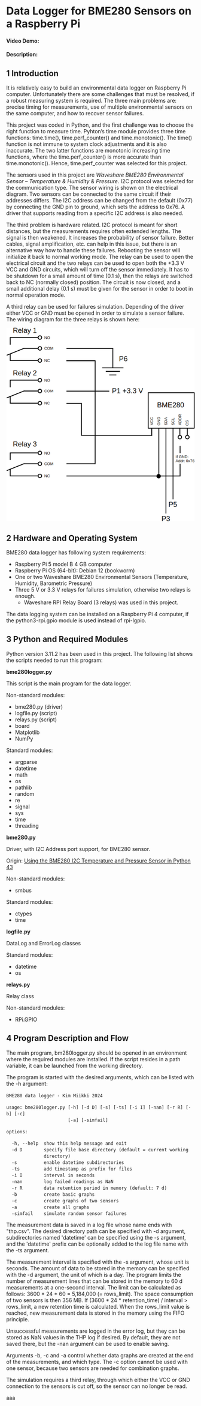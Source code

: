 # Data Logger for BME280 Sensors on a Raspberry Pi
#### Video Demo:  <URL HERE>
#### Description:

## 1 Introduction
It is relatively easy to build an environmental data logger on Raspberry Pi computer. Unfortunately there are some challenges that must be resolved, if a robust measuring system is required. The three main problems are: precise timing for measurements, use of multiple environmental sensors on the same computer, and how to recover sensor failures.

This project was coded in Python, and the first challenge was to choose the right function to measure time. Pyhton’s time module provides three time functions: time.time(), time.perf_counter() and time.monotonic(). The time() function is not immune to system clock adjustments and it is also inaccurate. The two latter functions are monotonic increasing time functions, where the time.perf_counter() is more accurate than time.monotonic(). Hence, time.perf_counter was selected for this project.

The sensors used in this project are _Waveshare BME280 Environmental Sensor – Temperature & Humidity & Pressure_. I2C protocol was selected for the communication type. The sensor wiring is shown on the electrical diagram. Two sensors can be connected to the same circuit if their addresses differs. The I2C address can be changed from the default (0x77) by connecting the GND pin to ground, which sets the address to 0x76. A driver that supports reading from a specific I2C address is also needed.

The third problem is hardware related. I2C protocol is meant for short distances, but the measurements requires often extended lengths. The signal is then weakened. It increases the probability of sensor failure. Better cables, signal amplification, etc. can help in this issue, but there is an alternative way how to handle these failures. Rebooting the sensor will initialize it back to normal working mode. The relay can be used to open the electrical circuit and the two relays can be used to open both the +3.3 V VCC and GND circuits, which will turn off the sensor immediately. It has to be shutdown for a small amount of time (0.1 s), then the relays are switched  back to NC (normally closed) position. The circuit is now closed, and a small additional delay (0.1 s) must be given for the sensor in order to boot in normal operation mode.

A third relay can be used for failures simulation. Depending of the driver either VCC or GND must be opened in order to simulate a sensor failure. The wiring diagram for the three relays is shown here:

![Electric diagram](relays_compact.png)

## 2 Hardware and Operating System
BME280 data logger has following system requirements:
* Raspberry Pi 5 model B 4 GB computer
* Raspberry Pi OS (64-bit): Debian 12 (bookworm)
* One or two Waveshare BME280 Environmental Sensors (Temperature, Humidity, Barometric Pressure)
* Three 5 V or 3.3 V relays for failures simulation, otherwise two relays is enough.
  * Waveshare RPI Relay Board (3 relays) was used in this project.

The data logging system can be installed on a Raspberry Pi 4 computer, if the python3-rpi.gpio module is used instead of rpi-lgpio.

## 3 Python and Required Modules
Python version 3.11.2 has been used in this project. The following list shows the scripts needed to run this program:

**bme280logger.py**

This script is the main program for the data logger.

Non-standard modules:
* bme280.py (driver)
* logfile.py (script)
* relays.py (script)
* board
* Matplotlib
* NumPy

Standard modules:

* argparse
* datetime
* math
* os
* pathlib
* random
* re
* signal
* sys
* time
* threading

**bme280.py**

Driver, with I2C Address port support, for BME280 sensor.

Origin:
[Using the BME280 I2C Temperature and Pressure Sensor in Python 43](https://www.raspberrypi-spy.co.uk/2016/07/using-bme280-i2c-temperature-pressure-sensor-in-python/)

Non-standard modules:
* smbus

Standard modules:
* ctypes
* time

**logfile.py**

DataLog and ErrorLog classes

Standard modules:
* datetime
* os

**relays.py**

Relay class

Non-standard modules:
* RPi.GPIO

## 4 Program Description and Flow

The main program, bm280logger.py should be opened in an environment where the required modules are installed. If the script resides in a path variable, it can be launched from the working directory.

The program is started with the desired arguments, which can be listed with the -h argument:

`BME280 data logger - Kim Miikki 2024`  

`usage: bme280logger.py [-h] [-d D] [-s] [-ts] [-i I] [-nan] [-r R] [-b] [-c]`  
`                       [-a] [-simfail]`  

`options:`  
  
`  -h, --help  show this help message and exit`  
`  -d D        specify file base directory (default = current working`  
`              directory)`  
`  -s          enable datetime subdirectories`  
`  -ts         add timestamp as prefix for files`  
`  -i I        interval in seconds`  
`  -nan        log failed readings as NaN`  
`  -r R        data retention period in memory (default: 7 d)`  
`  -b          create basic graphs`  
`  -c          create graphs of two sensors`  
`  -a          create all graphs`  
`  -simfail    simulate random sensor failures`  

The measurement data is saved in a log file whose name ends with "thp.csv". The desired directory path can be specified with -d argument, subdirectories named 'datetime' can be specified using the -s argument, and the 'datetime' prefix can be optionally added to the log file name with the -ts argument.

The measurement interval is specified with the -s argument, whose unit is seconds. The amount of data to be stored in the memory can be specified with the -d argument, the unit of which is a day. The program limits the number of measurement lines that can be stored in the memory to 60 d measurements at a one-second interval. The limit can be calculated as follows: 3600 * 24 * 60 = 5,184,000 (= rows_limit). The space consumption of two sensors is then 356 MB. If (3600 * 24 * retention_time) / interval > rows_limit, a new retention time is calculated. When the rows_limit value is reached, new measurement data is stored in the memory using the FIFO principle.

Unsuccessful measurements are logged in the error log, but they can be stored as NaN values ​​in the THP log if desired. By default, they are not saved there, but the -nan argument can be used to enable saving.

Arguments -b, -c and -a control whether data graphs are created at the end of the measurements, and which type. The -c option cannot be used with one sensor, because two sensors are needed for combination graphs.

The simulation requires a third relay, through which either the VCC or GND connection to the sensors is cut off, so the sensor can no longer be read.

aaa
